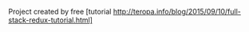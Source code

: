 
Project created by free [tutorial http://teropa.info/blog/2015/09/10/full-stack-redux-tutorial.html]

